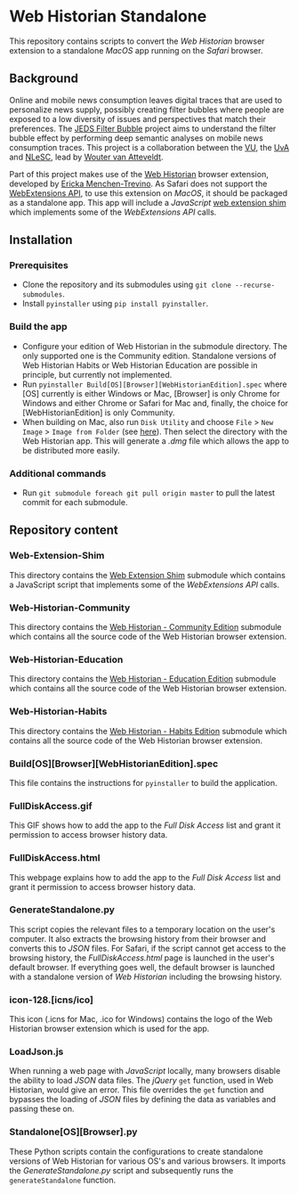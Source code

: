 # Web Historian Standalone

This repository contains scripts to convert the _Web Historian_ browser extension to a standalone _MacOS_ app running on the _Safari_ browser.

## Background

Online and mobile news consumption leaves digital traces that are used to personalize news supply, possibly creating filter bubbles where people are exposed to a low diversity of issues and perspectives that match their preferences. The [JEDS Filter Bubble](http://ccs.amsterdam/projects/jeds/) project aims to understand the filter bubble effect by performing deep semantic analyses on mobile news consumption traces. This project is a collaboration between the [VU](https://www.vu.nl/nl/index.aspx), the [UvA](http://www.uva.nl/) and [NLeSC](https://www.esciencecenter.nl/), lead by [Wouter van Atteveldt](http://vanatteveldt.com/).

Part of this project makes use of the [Web Historian](http://www.webhistorian.org/) browser extension, developed by [Ericka Menchen-Trevino](http://www.ericka.cc/). As Safari does not support the [WebExtensions API](https://developer.mozilla.org/en-US/docs/Mozilla/Add-ons/WebExtensions), to use this extension on _MacOS_, it should be packaged as a standalone app. This app will include a _JavaScript_ [web extension shim](https://github.com/Filter-Bubble/Web-Extension-Shim) which implements some of the _WebExtensions API_ calls.

## Installation

### Prerequisites

- Clone the repository and its submodules using `git clone --recurse-submodules`.
- Install `pyinstaller` using `pip install pyinstaller`.

### Build the app

- Configure your edition of Web Historian in the submodule directory. The only supported one is the Community edition. Standalone versions of Web Historian Habits or Web Historian Education are possible in principle, but currently not implemented.
- Run `pyinstaller Build[OS][Browser][WebHistorianEdition].spec` where [OS] currently is either Windows or Mac, [Browser] is only Chrome for Windows and either Chrome or Safari for Mac and, finally, the choice for [WebHistorianEdition] is only Community.
- When building on Mac, also run `Disk Utility` and choose `File` > `New Image` > `Image from Folder` (see [here](https://support.apple.com/en-gb/guide/disk-utility/dskutl11888/mac)). Then select the directory with the Web Historian app. This will generate a _.dmg_ file which allows the app to be distributed more easily.

### Additional commands

- Run `git submodule foreach git pull origin master` to pull the latest commit for each submodule.

## Repository content

### Web-Extension-Shim

This directory contains the [Web Extension Shim](https://github.com/Filter-Bubble/Web-Extension-Shim/) submodule which contains a JavaScript script that implements some of the _WebExtensions API_ calls.

### Web-Historian-Community

This directory contains the [Web Historian - Community Edition](https://github.com/WebHistorian/community/) submodule which contains all the source code of the Web Historian browser extension.

### Web-Historian-Education

This directory contains the [Web Historian - Education Edition](https://github.com/erickaakcire/webhistorian/) submodule which contains all the source code of the Web Historian browser extension.

### Web-Historian-Habits

This directory contains the [Web Historian - Habits Edition](https://github.com/WebHistorian/habits/) submodule which contains all the source code of the Web Historian browser extension.

### Build[OS][Browser][WebHistorianEdition].spec

This file contains the instructions for `pyinstaller` to build the application.

### FullDiskAccess.gif

This GIF shows how to add the app to the _Full Disk Access_ list and grant it permission to access browser history data.

### FullDiskAccess.html

This webpage explains how to add the app to the _Full Disk Access_ list and grant it permission to access browser history data. 

### GenerateStandalone.py

This script copies the relevant files to a temporary location on the user's computer. It also extracts the browsing history from their browser and converts this to _JSON_ files. For Safari, if the script cannot get access to the browsing history, the _FullDiskAccess.html_ page is launched in the user's default browser. If everything goes well, the default browser is launched with a standalone version of _Web Historian_ including the browsing history.

### icon-128.[icns/ico]

This icon (.icns for Mac, .ico for Windows) contains the logo of the Web Historian browser extension which is used for the app.

### LoadJson.js

When running a web page with _JavaScript_ locally, many browsers disable the ability to load _JSON_ data files. The _jQuery_ `get` function, used in Web Historian, would give an error. This file overrides the `get` function and bypasses the loading of _JSON_ files by defining the data as variables and passing these on.

### Standalone[OS][Browser].py

These Python scripts contain the configurations to create standalone versions of Web Historian for various OS's and various browsers. It imports the _GenerateStandalone.py_ script and subsequently runs the `generateStandalone` function.